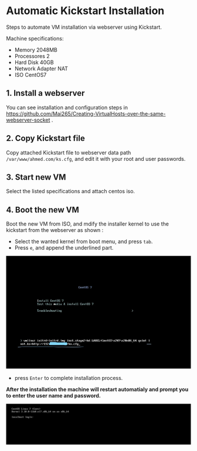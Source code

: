 # Automatic Kickstart Installation
Steps to automate VM installation via webserver using Kickstart.

Machine specifications:
- Memory 2048MB 
- Processores 2
- Hard Disk 40GB
- Network Adapter NAT
- ISO CentOS7

## 1. Install a webserver 
You can see installation and configuration steps in https://github.com/Mai265/Creating-VirtualHosts-over-the-same-webserver-socket .

## 2. Copy Kickstart file
Copy attached Kickstart file to webserver data path `/var/www/ahmed.com/ks.cfg`, and edit it with your root and user passwords. 

## 3. Start new VM
Select the listed specifications and attach centos iso.

## 4. Boot the new VM 
Boot the new VM from ISO, and mdify the installer kernel to use the kickstart from the webserver as shown :
- Select the wanted kernel from boot menu, and press `tab`.
- Press `e`, and append the underlined part.

![alt text](https://github.com/Mai265/Automatic-kickstart-installation/blob/main/InkedInked.jpg) 

- press `Enter` to complete installation process.



**After the installation the machine will restart automatialy and prompt you to enter the user name and password.**

![alt text](https://github.com/Mai265/Automatic-kickstart-installation/blob/main/MicrosoftTeams-image.png)


